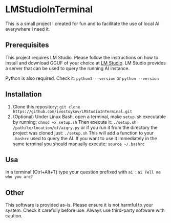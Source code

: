 # LMStudioInTerminal

This is a small project I created for fun and to facilitate the use of local AI everywhere I need it.

## Prerequisites

This project requires LM Studio. Please follow the instructions on how to install and download GGUF of your choice at [LM Studio](https://lmstudio.ai/). LM Studio provides a server that can be used to query the running AI instance.

Python is also required. Check it:
```python3 --version```
or
```python --version```

## Installation

1. Clone this repository:
```git clone https://github.com/ivostoykov/LMStudioInTerminal.git```
2. (Optional) Under Linux Bash, open a terminal, make `setup.sh` executable by running:
```chmod +x setup.sh```
Then execute it:
```./setup.sh /path/to/location/of/aiqry.py```
or if you run it from the directory the project was cloned just:
```./setup.sh```
This will add a function to your `.bashrc` used to query the AI.
If you want to use it immediately in the same terminal you should manually execute:
```source ~/.bashrc```

## Usa
In a terminal (Ctrl+Alt+T) type your question prefixed with `ai `:
```ai Tell me who you are?```

## Other
This software is provided as-is. Please ensure it is not harmful to your system. Check it carefully before use. Always use third-party software with caution.

